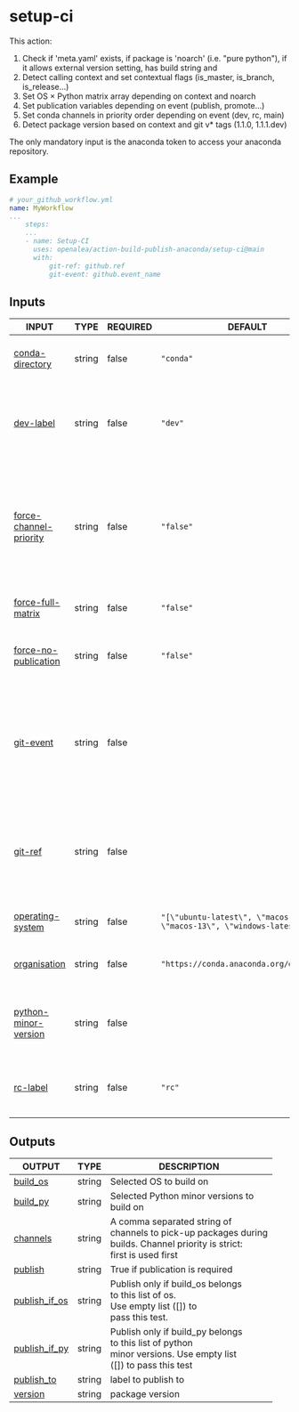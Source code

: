 # setup-ci

This action:
1. Check if 'meta.yaml' exists, if package is 'noarch' (i.e. "pure python"), if it allows external version setting, has build string and 
2. Detect calling context and set contextual flags (is_master, is_branch, is_release...)
3. Set OS × Python matrix array depending on context and noarch
4. Set publication variables depending on event (publish, promote...)
5. Set conda channels in priority order depending on event (dev, rc, main)
6. Detect package version based on context and git v* tags (1.1.0, 1.1.1.dev)

The only mandatory input is the anaconda token to access your anaconda repository.

## Example

```yaml
# your_github_workflow.yml
name: MyWorkflow
...
    steps:
    ...
    - name: Setup-CI
      uses: openalea/action-build-publish-anaconda/setup-ci@main
      with:
          git-ref: github.ref
          git-event: github.event_name
```

## Inputs

<!-- AUTO-DOC-INPUT:START - Do not remove or modify this section -->

|                                               INPUT                                                |  TYPE  | REQUIRED |                                   DEFAULT                                   |                                                                                     DESCRIPTION                                                                                      |
|----------------------------------------------------------------------------------------------------|--------|----------|-----------------------------------------------------------------------------|--------------------------------------------------------------------------------------------------------------------------------------------------------------------------------------|
|           <a name="input_conda-directory"></a>[conda-directory](#input_conda-directory)            | string |  false   |                                  `"conda"`                                  |                                                           Directory containing the conda recipe. <br>Default is "conda".                                                             |
|                    <a name="input_dev-label"></a>[dev-label](#input_dev-label)                     | string |  false   |                                   `"dev"`                                   |                                            The label used for publishing <br>development versions (latest version of master/main branch)                                             |
| <a name="input_force-channel-priority"></a>[force-channel-priority](#input_force-channel-priority) | string |  false   |                                  `"false"`                                  | Force channels priority used for <br>build (coma separated format), regardless of context. <br>If false (default), priority list <br>is computed by action depending <br>on context  |
|        <a name="input_force-full-matrix"></a>[force-full-matrix](#input_force-full-matrix)         | string |  false   |                                  `"false"`                                  |                                                                       Force build on full os <br>x py matrix.                                                                        |
|    <a name="input_force-no-publication"></a>[force-no-publication](#input_force-no-publication)    | string |  false   |                                  `"false"`                                  |                                                         Prevent publication (forbid action to publish anything on anaconda)                                                          |
|                    <a name="input_git-event"></a>[git-event](#input_git-event)                     | string |  false   |                                                                             |                The name of the event <br>that triggered the workflow (eg push, pull-request...).In <br>the context of calling workflow, <br>github.event_name value                  |
|                       <a name="input_git-ref"></a>[git-ref](#input_git-ref)                        | string |  false   |                                                                             |                        The Git reference that triggered <br>the workflow (eg refs/heads/main). In the <br>context of calling workflow, github.ref <br>value                          |
|          <a name="input_operating-system"></a>[operating-system](#input_operating-system)          | string |  false   | `"[\"ubuntu-latest\", \"macos-latest\", \"macos-13\", \"windows-latest\"]"` |                                                                            List of OS covered by <br>CI.                                                                             |
|                <a name="input_organisation"></a>[organisation](#input_organisation)                | string |  false   |                  `"https://conda.anaconda.org/openalea3"`                   |                                                              Channel of the organisation hosting <br>the publications                                                                |
|    <a name="input_python-minor-version"></a>[python-minor-version](#input_python-minor-version)    | string |  false   |                                                                             |                                          List of python minor versions <br>covered by CI. Leave empty <br>to auto-fetch from conda-forge.                                            |
|                      <a name="input_rc-label"></a>[rc-label](#input_rc-label)                      | string |  false   |                                   `"rc"`                                    |                                                    The label used for publishing <br>release candidates versions (latest v* tag)                                                     |

<!-- AUTO-DOC-INPUT:END -->

## Outputs

<!-- AUTO-DOC-OUTPUT:START - Do not remove or modify this section -->

|                                  OUTPUT                                   |  TYPE  |                                                             DESCRIPTION                                                              |
|---------------------------------------------------------------------------|--------|--------------------------------------------------------------------------------------------------------------------------------------|
|        <a name="output_build_os"></a>[build_os](#output_build_os)         | string |                                                       Selected OS to build on                                                        |
|        <a name="output_build_py"></a>[build_py](#output_build_py)         | string |                                           Selected Python minor versions to <br>build on                                             |
|        <a name="output_channels"></a>[channels](#output_channels)         | string | A comma separated string of <br>channels to pick-up packages during <br>builds. Channel priority is strict: <br>first is used first  |
|          <a name="output_publish"></a>[publish](#output_publish)          | string |                                                   True if publication is required                                                    |
| <a name="output_publish_if_os"></a>[publish_if_os](#output_publish_if_os) | string |               Publish only if build_os belongs <br>to this list of os. <br>Use empty list ([]) to <br>pass this test.                |
| <a name="output_publish_if_py"></a>[publish_if_py](#output_publish_if_py) | string |      Publish only if build_py belongs <br>to this list of python <br>minor versions. Use empty list <br>([]) to pass this test       |
|     <a name="output_publish_to"></a>[publish_to](#output_publish_to)      | string |                                                         label to publish to                                                          |
|          <a name="output_version"></a>[version](#output_version)          | string |                                                           package version                                                            |

<!-- AUTO-DOC-OUTPUT:END -->